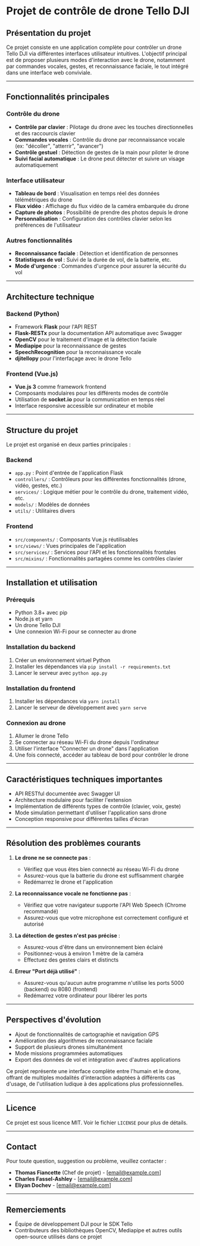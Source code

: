 # Projet de contrôle de drone Tello DJI

## Présentation du projet

Ce projet consiste en une application complète pour contrôler un drone Tello DJI via différentes interfaces utilisateur intuitives. L'objectif principal est de proposer plusieurs modes d'interaction avec le drone, notamment par commandes vocales, gestes, et reconnaissance faciale, le tout intégré dans une interface web conviviale.

---

## Fonctionnalités principales

### Contrôle du drone
- **Contrôle par clavier** : Pilotage du drone avec les touches directionnelles et des raccourcis clavier
- **Commandes vocales** : Contrôle du drone par reconnaissance vocale (ex: "décoller", "atterrir", "avancer")
- **Contrôle gestuel** : Détection de gestes de la main pour piloter le drone
- **Suivi facial automatique** : Le drone peut détecter et suivre un visage automatiquement

### Interface utilisateur
- **Tableau de bord** : Visualisation en temps réel des données télémétriques du drone
- **Flux vidéo** : Affichage du flux vidéo de la caméra embarquée du drone
- **Capture de photos** : Possibilité de prendre des photos depuis le drone
- **Personnalisation** : Configuration des contrôles clavier selon les préférences de l'utilisateur

### Autres fonctionnalités
- **Reconnaissance faciale** : Détection et identification de personnes
- **Statistiques de vol** : Suivi de la durée de vol, de la batterie, etc.
- **Mode d'urgence** : Commandes d'urgence pour assurer la sécurité du vol

---

## Architecture technique

### Backend (Python)
- Framework **Flask** pour l'API REST
- **Flask-RESTx** pour la documentation API automatique avec Swagger
- **OpenCV** pour le traitement d'image et la détection faciale
- **Mediapipe** pour la reconnaissance de gestes
- **SpeechRecognition** pour la reconnaissance vocale
- **djitellopy** pour l'interfaçage avec le drone Tello

### Frontend (Vue.js)
- **Vue.js 3** comme framework frontend
- Composants modulaires pour les différents modes de contrôle
- Utilisation de **socket.io** pour la communication en temps réel
- Interface responsive accessible sur ordinateur et mobile

---

## Structure du projet

Le projet est organisé en deux parties principales :

### Backend
- `app.py` : Point d'entrée de l'application Flask
- `controllers/` : Contrôleurs pour les différentes fonctionnalités (drone, vidéo, gestes, etc.)
- `services/` : Logique métier pour le contrôle du drone, traitement vidéo, etc.
- `models/` : Modèles de données
- `utils/` : Utilitaires divers

### Frontend
- `src/components/` : Composants Vue.js réutilisables
- `src/views/` : Vues principales de l'application
- `src/services/` : Services pour l'API et les fonctionnalités frontales
- `src/mixins/` : Fonctionnalités partagées comme les contrôles clavier

---

## Installation et utilisation

### Prérequis
- Python 3.8+ avec pip
- Node.js et yarn
- Un drone Tello DJI
- Une connexion Wi-Fi pour se connecter au drone

### Installation du backend
1. Créer un environnement virtuel Python
2. Installer les dépendances via `pip install -r requirements.txt`
3. Lancer le serveur avec `python app.py`

### Installation du frontend
1. Installer les dépendances via `yarn install`
2. Lancer le serveur de développement avec `yarn serve`

### Connexion au drone
1. Allumer le drone Tello
2. Se connecter au réseau Wi-Fi du drone depuis l'ordinateur
3. Utiliser l'interface "Connecter un drone" dans l'application
4. Une fois connecté, accéder au tableau de bord pour contrôler le drone

---

## Caractéristiques techniques importantes

- API RESTful documentée avec Swagger UI
- Architecture modulaire pour faciliter l'extension
- Implémentation de différents types de contrôle (clavier, voix, geste)
- Mode simulation permettant d'utiliser l'application sans drone
- Conception responsive pour différentes tailles d'écran

---

## Résolution des problèmes courants

1. **Le drone ne se connecte pas** :
   - Vérifiez que vous êtes bien connecté au réseau Wi-Fi du drone
   - Assurez-vous que la batterie du drone est suffisamment chargée
   - Redémarrez le drone et l'application

2. **La reconnaissance vocale ne fonctionne pas** :
   - Vérifiez que votre navigateur supporte l'API Web Speech (Chrome recommandé)
   - Assurez-vous que votre microphone est correctement configuré et autorisé

3. **La détection de gestes n'est pas précise** :
   - Assurez-vous d'être dans un environnement bien éclairé
   - Positionnez-vous à environ 1 mètre de la caméra
   - Effectuez des gestes clairs et distincts

4. **Erreur "Port déjà utilisé"** :
   - Assurez-vous qu'aucun autre programme n'utilise les ports 5000 (backend) ou 8080 (frontend)
   - Redémarrez votre ordinateur pour libérer les ports

---

## Perspectives d'évolution

- Ajout de fonctionnalités de cartographie et navigation GPS
- Amélioration des algorithmes de reconnaissance faciale
- Support de plusieurs drones simultanément
- Mode missions programmées automatiques
- Export des données de vol et intégration avec d'autres applications

Ce projet représente une interface complète entre l'humain et le drone, offrant de multiples modalités d'interaction adaptées à différents cas d'usage, de l'utilisation ludique à des applications plus professionnelles.

---

## Licence

Ce projet est sous licence MIT. Voir le fichier `LICENSE` pour plus de détails.

---

## Contact

Pour toute question, suggestion ou problème, veuillez contacter :

- **Thomas Fiancette** (Chef de projet) - [email@example.com]
- **Charles Fassel-Ashley** - [email@example.com]
- **Eliyan Dochev** - [email@example.com]

---

## Remerciements

- Équipe de développement DJI pour le SDK Tello
- Contributeurs des bibliothèques OpenCV, Mediapipe et autres outils open-source utilisés dans ce projet